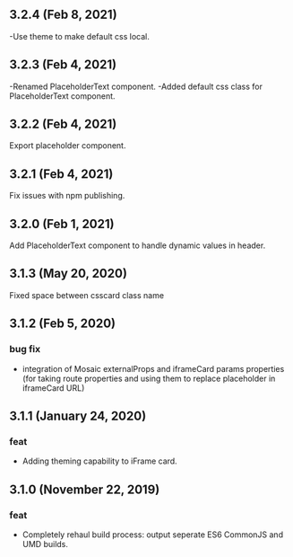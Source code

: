 ## 3.2.4 (Feb 8, 2021)
-Use theme to make default css local.

## 3.2.3 (Feb 4, 2021)
-Renamed PlaceholderText component.
-Added default css class for PlaceholderText component.

## 3.2.2 (Feb 4, 2021)
Export placeholder component.

## 3.2.1 (Feb 4, 2021)
Fix issues with npm publishing.

## 3.2.0 (Feb 1, 2021)
Add PlaceholderText component to handle dynamic values in header.

## 3.1.3 (May 20, 2020)
Fixed space between csscard class name 

## 3.1.2 (Feb 5, 2020)

### bug fix
- integration of Mosaic externalProps and iframeCard params properties (for taking route properties and using them to replace placeholder in iframeCard URL)

## 3.1.1 (January 24, 2020)

### feat
- Adding theming capability to iFrame card.

## 3.1.0 (November 22, 2019)

### feat
- Completely rehaul build process: output seperate ES6 CommonJS and UMD builds.